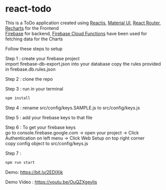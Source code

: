 # react-todo

This is a ToDo application created using <a target="_blank" rel="noopener noreferrer" href="https://reactjs.org/">Reactjs</a>, <a target="_blank" rel="noopener noreferrer" href="https://material-ui.com/">Material UI</a>, <a target="_blank" rel="noopener noreferrer" href="https://reacttraining.com/react-router/">React Router</a>, <a target="_blank" rel="noopener noreferrer" href="http://recharts.org/en-US/">Recharts</a> for the Frontend<br />
              <a target="_blank" rel="noopener noreferrer" href="https://firebase.google.com/">Firebase</a> for backend, <a target="_blank" rel="noopener noreferrer" href="https://firebase.google.com/docs/functions/">Firebase Cloud Functions</a> have been used for fetching data for the Charts<br />

Follow these steps to setup 

Step 1 :	create your firebase project<br />
			import firebase-db-export.json into your database
            copy the rules provided in firebase.db.rules.json

Step 2 : clone the repo 

Step 3 : run in your terminal 
```sh 
npm install 
```

Step 4 : rename src/config/keys.SAMPLE.js to src/config/keys.js

Step 5 : add your firebase keys to that file

Step 6 : To get your firebase keys <br />
go to console.firebase.google.com -> open your project -> Click Authentication on left menu -> Click Web Setup on top right corner<br />
copy config object to src/config/keys.js

Step 7 : 
```sh
npm run start 
```

Demo: https://bit.ly/2EDIXjk

Demo Video : https://youtu.be/OuQZXgeyIis
